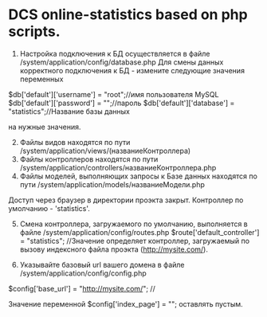 # DCS online-statistics based on php scripts.

1. Настройка подключения к БД осуществляется в файле /system/application/config/database.php
Для смены данных корректного подключения к БД - измените следующие значения переменных

$db['default']['username'] = "root";//имя пользователя MySQL
$db['default']['password'] = "";//пароль
$db['default']['database'] = "statistics";//Название базы данных

на нужные значения.

2. Файлы видов находятся по пути /system/application/views/(названиеКонтроллера)
3. Файлы контроллеров находятся по пути /system/application/controllers/названиеКонтроллера.php
4. Файлы моделей, выполняющих запросы к Базе данных находятся по пути /system/application/models/названиеМодели.php

Доступ через браузер в директории проэкта закрыт.
Контроллер по умолчанию - 'statistics'.

5. Смена контроллера, загружаемого по умолчанию, выполняется в файле /system/application/config/routes.php
$route['default_controller'] = "statistics"; //Значение определяет контроллер, загружаемый по вызову индексного файла
проэкта (http://mysite.com/).

6. Указывайте базовый url вашего домена в файле /system/application/config/config.php

$config['base_url']	= "http://mysite.com/"; //

Значение переменной $config['index_page'] = ""; оставлять пустым.
